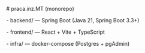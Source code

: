 \# praca.inz.MT (monorepo)

\- backend/  — Spring Boot (Java 21, Spring Boot 3.3+)

\- frontend/ — React + Vite + TypeScript

\- infra/    — docker-compose (Postgres + pgAdmin)





